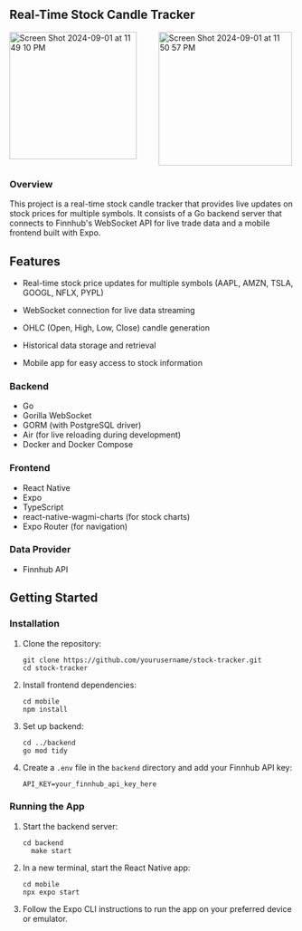 ## Real-Time Stock Candle Tracker
<div style="display: flex; justify-content: space-between; max-width: 500px;">
  <img width="225" alt="Screen Shot 2024-09-01 at 11 49 10 PM" src="https://github.com/user-attachments/assets/5b46cb7b-416d-447c-86ae-f4d30d4e2d83">


  
  <img width="236" alt="Screen Shot 2024-09-01 at 11 50 57 PM" src="https://github.com/user-attachments/assets/e56934fe-48e0-4b29-8de7-0e059d1b8755">
</div>

### Overview
This project is a real-time stock candle tracker that provides live updates on stock prices for multiple symbols. It consists of a Go backend server that connects to Finnhub's WebSocket API for live trade data and a mobile frontend built with Expo.
 ## Features
- Real-time stock price updates for multiple symbols (AAPL, AMZN, TSLA, GOOGL, NFLX, PYPL)

- WebSocket connection for live data streaming

- OHLC (Open, High, Low, Close) candle generation

- Historical data storage and retrieval

- Mobile app for easy access to stock information

### Backend
- Go
- Gorilla WebSocket
- GORM (with PostgreSQL driver)
- Air (for live reloading during development)
- Docker and Docker Compose

### Frontend
- React Native
- Expo
- TypeScript
- react-native-wagmi-charts (for stock charts)
- Expo Router (for navigation)

### Data Provider
- Finnhub API

## Getting Started



### Installation

1. Clone the repository:
   ```
   git clone https://github.com/yourusername/stock-tracker.git
   cd stock-tracker
   ```

2. Install frontend dependencies:
   ```
   cd mobile
   npm install
   ```

3. Set up backend:
   ```
   cd ../backend
   go mod tidy
   ```

4. Create a `.env` file in the `backend` directory and add your Finnhub API key:
   ```
   API_KEY=your_finnhub_api_key_here
   ```

### Running the App

1. Start the backend server:
   ```
   cd backend
     make start
   ```

2. In a new terminal, start the React Native app:
   ```
   cd mobile
   npx expo start
   ```

3. Follow the Expo CLI instructions to run the app on your preferred device or emulator.
